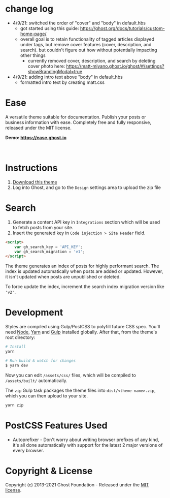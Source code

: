 # change log
- 4/9/21: switched the order of "cover" and "body" in default.hbs
    - got started using this guide: https://ghost.org/docs/tutorials/custom-home-page/
    - overall goal is to retain functionality of tagged articles displayed under tags, but remove cover features (cover, description, and search). but couldn't figure out how without potentially impacting other things
        - currently removed cover, description, and search by deleting cover photo here: https://matt-miyano.ghost.io/ghost/#/settings?showBrandingModal=true
- 4/9/21: adding intro text above "body" in default.hbs    
    - formatted intro text by creating matt.css


# Ease

A versatile theme suitable for documentation. Publish your posts or business information with ease. Completely free and fully responsive, released under the MIT license.

**Demo: https://ease.ghost.io**

&nbsp;

# Instructions

1. [Download this theme](https://github.com/TryGhost/Ease/archive/master.zip)
2. Log into Ghost, and go to the `Design` settings area to upload the zip file

# Search

1. Generate a content API key in `Integrations` section which will be used to fetch posts from your site.
2. Insert the generated key in `Code injection > Site Header` field.

```html
<script>
    var gh_search_key = 'API_KEY';
    var gh_search_migration = 'v1';
</script>
```

The theme generates an index of posts for highly performant search. The index is updated automatically when posts are added or updated. However, it isn't updated when posts are unpublished or deleted.

To force update the index, increment the search index migration version like `'v2'`.

# Development

Styles are compiled using Gulp/PostCSS to polyfill future CSS spec. You'll need [Node](https://nodejs.org/), [Yarn](https://yarnpkg.com/) and [Gulp](https://gulpjs.com) installed globally. After that, from the theme's root directory:

```bash
# Install
yarn

# Run build & watch for changes
$ yarn dev
```

Now you can edit `/assets/css/` files, which will be compiled to `/assets/built/` automatically.

The `zip` Gulp task packages the theme files into `dist/<theme-name>.zip`, which you can then upload to your site.

```bash
yarn zip
```

# PostCSS Features Used

- Autoprefixer - Don't worry about writing browser prefixes of any kind, it's all done automatically with support for the latest 2 major versions of every browser.

# Copyright & License

Copyright (c) 2013-2021 Ghost Foundation - Released under the [MIT license](LICENSE).

